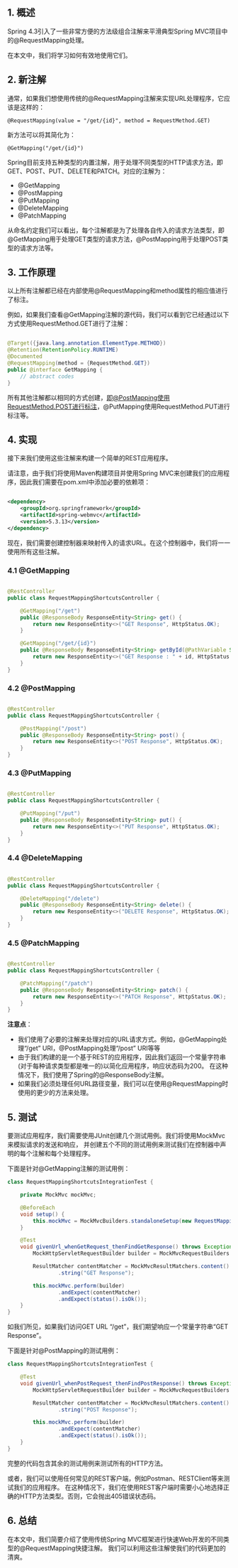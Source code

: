 ## 1. 概述

Spring 4.3引入了一些非常方便的方法级组合注解来平滑典型Spring MVC项目中的@RequestMapping处理。

在本文中，我们将学习如何有效地使用它们。

## 2. 新注解

通常，如果我们想使用传统的@RequestMapping注解来实现URL处理程序，它应该是这样的：

```text
@RequestMapping(value = "/get/{id}", method = RequestMethod.GET)
```

新方法可以将其简化为：

```text
@GetMapping("/get/{id}")
```

Spring目前支持五种类型的内置注解，用于处理不同类型的HTTP请求方法，即GET、POST、PUT、DELETE和PATCH。对应的注解为：

+ @GetMapping
+ @PostMapping
+ @PutMapping
+ @DeleteMapping
+ @PatchMapping

从命名约定我们可以看出，每个注解都是为了处理各自传入的请求方法类型，即@GetMapping用于处理GET类型的请求方法，@PostMapping用于处理POST类型的请求方法等。

## 3. 工作原理

以上所有注解都已经在内部使用@RequestMapping和method属性的相应值进行了标注。

例如，如果我们查看@GetMapping注解的源代码，我们可以看到它已经通过以下方式使用RequestMethod.GET进行了注解：

```java

@Target({java.lang.annotation.ElementType.METHOD})
@Retention(RetentionPolicy.RUNTIME)
@Documented
@RequestMapping(method = {RequestMethod.GET})
public @interface GetMapping {
    // abstract codes
}
```

所有其他注解都以相同的方式创建，即@PostMapping使用RequestMethod.POST进行标注，@PutMapping使用RequestMethod.PUT进行标注等。

## 4. 实现

接下来我们使用这些注解来构建一个简单的REST应用程序。

请注意，由于我们将使用Maven构建项目并使用Spring MVC来创建我们的应用程序，因此我们需要在pom.xml中添加必要的依赖项：

```xml

<dependency>
    <groupId>org.springframework</groupId>
    <artifactId>spring-webmvc</artifactId>
    <version>5.3.13</version>
</dependency>
```

现在，我们需要创建控制器来映射传入的请求URL。在这个控制器中，我们将一一使用所有这些注解。

### 4.1 @GetMapping

```java

@RestController
public class RequestMappingShortcutsController {

    @GetMapping("/get")
    public @ResponseBody ResponseEntity<String> get() {
        return new ResponseEntity<>("GET Response", HttpStatus.OK);
    }

    @GetMapping("/get/{id}")
    public @ResponseBody ResponseEntity<String> getById(@PathVariable String id) {
        return new ResponseEntity<>("GET Response : " + id, HttpStatus.OK);
    }
}
```

### 4.2 @PostMapping

```java

@RestController
public class RequestMappingShortcutsController {

    @PostMapping("/post")
    public @ResponseBody ResponseEntity<String> post() {
        return new ResponseEntity<>("POST Response", HttpStatus.OK);
    }
}
```

### 4.3 @PutMapping

```java

@RestController
public class RequestMappingShortcutsController {

    @PutMapping("/put")
    public @ResponseBody ResponseEntity<String> put() {
        return new ResponseEntity<>("PUT Response", HttpStatus.OK);
    }
}
```

### 4.4 @DeleteMapping

```java

@RestController
public class RequestMappingShortcutsController {

    @DeleteMapping("/delete")
    public @ResponseBody ResponseEntity<String> delete() {
        return new ResponseEntity<>("DELETE Response", HttpStatus.OK);
    }
}
```

### 4.5 @PatchMapping

```java

@RestController
public class RequestMappingShortcutsController {

    @PatchMapping("/patch")
    public @ResponseBody ResponseEntity<String> patch() {
        return new ResponseEntity<>("PATCH Response", HttpStatus.OK);
    }
}
```

**注意点**：

+ 我们使用了必要的注解来处理对应的URL请求方式。例如，@GetMapping处理“/get” URI，@PostMapping处理“/post” URI等等
+ 由于我们构建的是一个基于REST的应用程序，因此我们返回一个常量字符串(对于每种请求类型都是唯一的)以简化应用程序，响应状态码为200。
  在这种情况下，我们使用了Spring的@ResponseBody注解。
+ 如果我们必须处理任何URL路径变量，我们可以在使用@RequestMapping时使用的更少的方法来处理。

## 5. 测试

要测试应用程序，我们需要使用JUnit创建几个测试用例。我们将使用MockMvc来模拟请求的发送和响应，
并创建五个不同的测试用例来测试我们在控制器中声明的每个注解和每个处理程序。

下面是针对@GetMapping注解的测试用例：

```java
class RequestMappingShortcutsIntegrationTest {

    private MockMvc mockMvc;

    @BeforeEach
    void setup() {
        this.mockMvc = MockMvcBuilders.standaloneSetup(new RequestMappingShortcutsController()).build();
    }

    @Test
    void givenUrl_whenGetRequest_thenFindGetResponse() throws Exception {
        MockHttpServletRequestBuilder builder = MockMvcRequestBuilders.get("/get");

        ResultMatcher contentMatcher = MockMvcResultMatchers.content()
                .string("GET Response");

        this.mockMvc.perform(builder)
                .andExpect(contentMatcher)
                .andExpect(status().isOk());
    }
}
```

如我们所见，如果我们访问GET URL “/get”，我们期望响应一个常量字符串“GET Response”。

下面是针对@PostMapping的测试用例：

```java
class RequestMappingShortcutsIntegrationTest {

    @Test
    void givenUrl_whenPostRequest_thenFindPostResponse() throws Exception {
        MockHttpServletRequestBuilder builder = MockMvcRequestBuilders.post("/post");

        ResultMatcher contentMatcher = MockMvcResultMatchers.content()
                .string("POST Response");

        this.mockMvc.perform(builder)
                .andExpect(contentMatcher)
                .andExpect(status().isOk());
    }
}
```

完整的代码包含其余的测试用例来测试所有的HTTP方法。

或者，我们可以使用任何常见的REST客户端，例如Postman、RESTClient等来测试我们的应用程序。
在这种情况下，我们在使用REST客户端时需要小心地选择正确的HTTP方法类型。否则，它会抛出405错误状态码。

## 6. 总结

在本文中，我们简要介绍了使用传统Spring MVC框架进行快速Web开发的不同类型的@RequestMapping快捷注解。
我们可以利用这些注解使我们的代码更加的清爽。